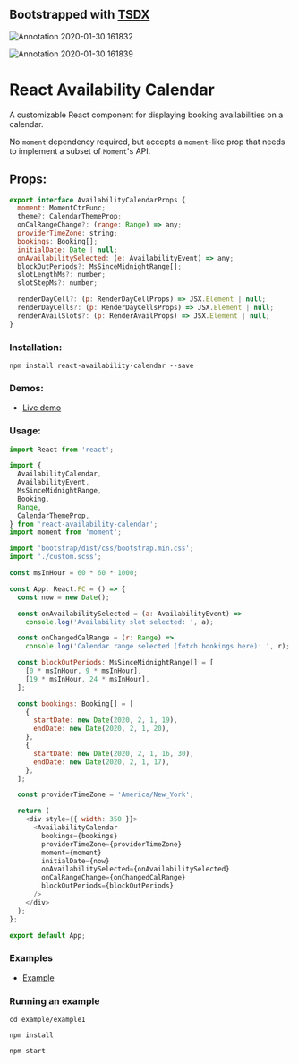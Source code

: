 ## Bootstrapped with [TSDX](https://github.com/palmerhq/tsdx)

![Annotation 2020-01-30 161832](https://user-images.githubusercontent.com/7076175/73495816-e9753600-437c-11ea-8db4-0ee1de264be4.png)

![Annotation 2020-01-30 161839](https://user-images.githubusercontent.com/7076175/73495817-e9753600-437c-11ea-9eef-5a2aa751ebf3.png)

# React Availability Calendar

A customizable React component for displaying booking availabilities on a calendar.

No `moment` dependency required, but accepts a `moment`-like prop that needs to implement a subset of `Moment`'s API.

## Props:

```js
export interface AvailabilityCalendarProps {
  moment: MomentCtrFunc;
  theme?: CalendarThemeProp;
  onCalRangeChange?: (range: Range) => any;
  providerTimeZone: string;
  bookings: Booking[];
  initialDate: Date | null;
  onAvailabilitySelected: (e: AvailabilityEvent) => any;
  blockOutPeriods?: MsSinceMidnightRange[];
  slotLengthMs?: number;
  slotStepMs?: number;

  renderDayCell?: (p: RenderDayCellProps) => JSX.Element | null;
  renderDayCells?: (p: RenderDayCellsProps) => JSX.Element | null;
  renderAvailSlots?: (p: RenderAvailProps) => JSX.Element | null;
}
```

### Installation:

`npm install react-availability-calendar --save`

### Demos:

- [Live demo](https://nyura123.github.io/react-availability-calendar/)

### Usage:

```js
import React from 'react';

import {
  AvailabilityCalendar,
  AvailabilityEvent,
  MsSinceMidnightRange,
  Booking,
  Range,
  CalendarThemeProp,
} from 'react-availability-calendar';
import moment from 'moment';

import 'bootstrap/dist/css/bootstrap.min.css';
import './custom.scss';

const msInHour = 60 * 60 * 1000;

const App: React.FC = () => {
  const now = new Date();

  const onAvailabilitySelected = (a: AvailabilityEvent) =>
    console.log('Availability slot selected: ', a);

  const onChangedCalRange = (r: Range) =>
    console.log('Calendar range selected (fetch bookings here): ', r);

  const blockOutPeriods: MsSinceMidnightRange[] = [
    [0 * msInHour, 9 * msInHour],
    [19 * msInHour, 24 * msInHour],
  ];

  const bookings: Booking[] = [
    {
      startDate: new Date(2020, 2, 1, 19),
      endDate: new Date(2020, 2, 1, 20),
    },
    {
      startDate: new Date(2020, 2, 1, 16, 30),
      endDate: new Date(2020, 2, 1, 17),
    },
  ];

  const providerTimeZone = 'America/New_York';

  return (
    <div style={{ width: 350 }}>
      <AvailabilityCalendar
        bookings={bookings}
        providerTimeZone={providerTimeZone}
        moment={moment}
        initialDate={now}
        onAvailabilitySelected={onAvailabilitySelected}
        onCalRangeChange={onChangedCalRange}
        blockOutPeriods={blockOutPeriods}
      />
    </div>
  );
};

export default App;
```

### Examples

- [Example](https://github.com/nyura123/react-availability-calendar/tree/master/examples/example1)

### Running an example

`cd example/example1`

`npm install`

`npm start`
